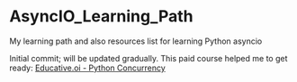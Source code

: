 # AsyncIO_Learning_Path
My learning path and also resources list for learning Python asyncio

Initial commit; will be updated gradually.
This paid course helped me to get ready:
[Educative.oi - Python Concurrency](https://www.educative.io/courses/python-concurrency-for-senior-engineering-interviews/)
